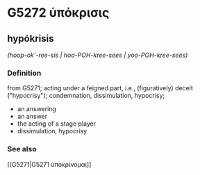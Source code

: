 # G5272 ὑπόκρισις

## hypókrisis

_(hoop-ok'-ree-sis | hoo-POH-kree-sees | yoo-POH-kree-sees)_

### Definition

from G5271; acting under a feigned part, i.e., (figuratively) deceit ("hypocrisy"); condemnation, dissimulation, hypocrisy; 

- an answering
- an answer
- the acting of a stage player
- dissimulation, hypocrisy

### See also

[[G5271|G5271 ὑποκρίνομαι]]
